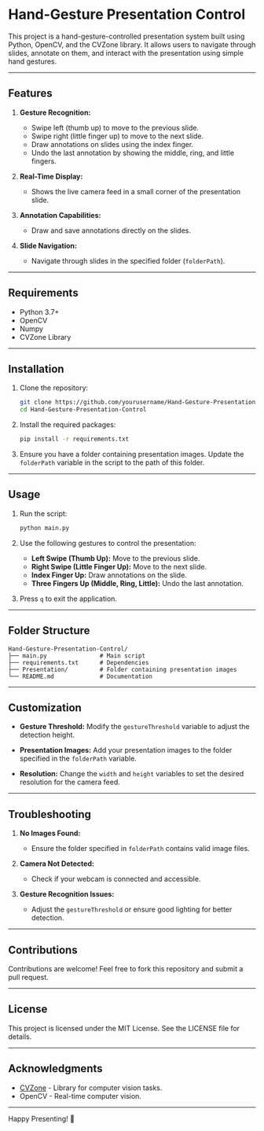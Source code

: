 # Hand-Gesture Presentation Control

This project is a hand-gesture-controlled presentation system built using Python, OpenCV, and the CVZone library. It allows users to navigate through slides, annotate on them, and interact with the presentation using simple hand gestures.

---

## Features

1. **Gesture Recognition:**
   - Swipe left (thumb up) to move to the previous slide.
   - Swipe right (little finger up) to move to the next slide.
   - Draw annotations on slides using the index finger.
   - Undo the last annotation by showing the middle, ring, and little fingers.

2. **Real-Time Display:**
   - Shows the live camera feed in a small corner of the presentation slide.

3. **Annotation Capabilities:**
   - Draw and save annotations directly on the slides.

4. **Slide Navigation:**
   - Navigate through slides in the specified folder (`folderPath`).

---

## Requirements

- Python 3.7+
- OpenCV
- Numpy
- CVZone Library

---

## Installation

1. Clone the repository:
   ```bash
   git clone https://github.com/yourusername/Hand-Gesture-Presentation-Control.git
   cd Hand-Gesture-Presentation-Control
   ```

2. Install the required packages:
   ```bash
   pip install -r requirements.txt
   ```

3. Ensure you have a folder containing presentation images. Update the `folderPath` variable in the script to the path of this folder.

---

## Usage

1. Run the script:
   ```bash
   python main.py
   ```

2. Use the following gestures to control the presentation:
   - **Left Swipe (Thumb Up):** Move to the previous slide.
   - **Right Swipe (Little Finger Up):** Move to the next slide.
   - **Index Finger Up:** Draw annotations on the slide.
   - **Three Fingers Up (Middle, Ring, Little):** Undo the last annotation.

3. Press `q` to exit the application.

---

## Folder Structure

```
Hand-Gesture-Presentation-Control/
├── main.py               # Main script
├── requirements.txt      # Dependencies
├── Presentation/         # Folder containing presentation images
└── README.md             # Documentation
```

---

## Customization

- **Gesture Threshold:**
  Modify the `gestureThreshold` variable to adjust the detection height.

- **Presentation Images:**
  Add your presentation images to the folder specified in the `folderPath` variable.

- **Resolution:**
  Change the `width` and `height` variables to set the desired resolution for the camera feed.

---

## Troubleshooting

1. **No Images Found:**
   - Ensure the folder specified in `folderPath` contains valid image files.

2. **Camera Not Detected:**
   - Check if your webcam is connected and accessible.

3. **Gesture Recognition Issues:**
   - Adjust the `gestureThreshold` or ensure good lighting for better detection.

---

## Contributions

Contributions are welcome! Feel free to fork this repository and submit a pull request.

---

## License

This project is licensed under the MIT License. See the LICENSE file for details.

---

## Acknowledgments

- [CVZone](https://github.com/cvzone/cvzone) - Library for computer vision tasks.
- OpenCV - Real-time computer vision.

---

Happy Presenting! 🎉
